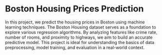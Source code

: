# Boston Housing Prices Prediction
 In this project, we predict the housing prices in Boston using machine learning techniques. The Boston Housing dataset serves as a foundation to explore various regression algorithms. By analyzing features like crime rate, number of rooms, and proximity to highways, we aim to build an accurate predictive model. This project is ideal for understanding the basics of data preprocessing, model training, and evaluation in a real-world context.
